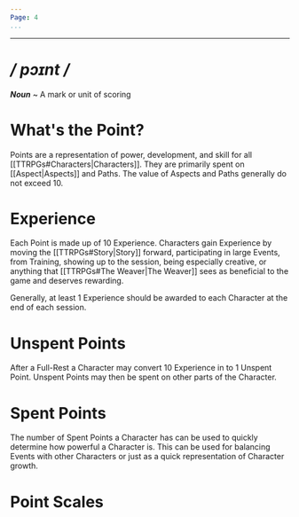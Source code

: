 ```yaml
---
Page: 4
...
```

---
# */ pɔɪnt /*
***Noun*** ~ A mark or unit of scoring
# What's the Point?
Points are a representation of power, development, and skill for all [[TTRPGs#Characters|Characters]]. They are primarily spent on [[Aspect|Aspects]] and Paths. The value of Aspects and Paths generally do not exceed 10.
# Experience
Each Point is made up of 10 Experience. Characters gain Experience by moving the [[TTRPGs#Story|Story]] forward, participating in large Events, from Training, showing up to the session, being especially creative, or anything that [[TTRPGs#The Weaver|The Weaver]] sees as beneficial to the game and deserves rewarding.

Generally, at least 1 Experience should be awarded to each Character at the end of each session.
# Unspent Points
After a Full-Rest a Character may convert 10 Experience in to 1 Unspent Point. Unspent Points may then be spent on other parts of the Character.
# Spent Points
The number of Spent Points a Character has can be used to quickly determine how powerful a Character is. This can be used for balancing Events with other Characters or just as a quick representation of Character growth.
# Point Scales
